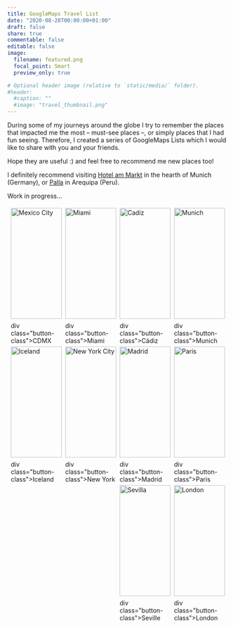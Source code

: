 ```yaml
---
title: GoogleMaps Travel List
date: "2020-08-28T00:00:00+01:00"
draft: false
share: true
commentable: false
editable: false
image:
  filename: featured.png
  focal_point: Smart
  preview_only: true

# Optional header image (relative to `static/media/` folder).
#header:
  #caption: ""
  #image: "travel_thumbnail.png"
---
```


During some of my journeys around the globe I try to remember the places that impacted me the most – must-see places –, or simply places that I had fun seeing. Therefore, I created a series of GoogleMaps Lists which I would like to share with you and your friends.

Hope they are useful :) and feel free to recommend me new places too!

I definitely recommend visiting [Hotel am Markt](https://www.hotel-am-markt.eu/) in the hearth of Munich (Germany), or [Palla](https://www.palla.pe/) in Arequipa (Peru).

Work in progress...

<!-- STYLESHEET CSS -->

<style>
  div {
    box-sizing: border-box !important;
  }

  img {
    margin-bottom: 0.5em !important;
  }

  .travel_row_img_grid {
    display: -ms-flexbox;
    display: flex;
    -ms-flex-wrap: wrap;
    flex-wrap: wrap;
    padding: 0 4px;
  }

  .travel_column_img_grid {
    -ms-flex: 25%;
    flex: 25%;
    max-width: 25%;
    padding: 0 4px;
  }

  .travel_column_img_grid img {
    margin-top: 5px;
    vertical-align: middle;
    width: 100%;
  }

  @media screen and (max-width: 800px) {
    .travel_column_img_grid {
      -ms-flex: 50%;
      flex: 50%;
      max-width: 50%;
    }

    .travel_container_img_grid .button-class {
      color: white;
      font-size: 18px;
    }
  }

  @media screen and (max-width: 600px) {
    .travel_column_img_grid {
      -ms-flex: 100%;
      flex: 100%;
      max-width: 100%;
    }

    .travel_container_img_grid .button-class {
      color: white;
      font-size: 18px;
    }
  }

  .travel_container_img_grid {
    position: relative;
    width: 100%;
    max-width: 400px;
  }

  .travel_container_img_grid img {
    width: 100%;
    height: auto;
  }

  .travel_container_img_grid .button-class {
    position: absolute;
    top: 80%;
    left: 20%;
    transform: translate(-50%, -50%);
    -ms-transform: translate(-50%, -50%);
    background-color: rgb(40, 42, 54, 0.8);
    color: white;
    font-size: 18px;
    padding: 5px 24px;
    border: none;
    cursor: pointer;
    border-radius: 10px;
    text-align: center;
    clip-path: polygon(0% 0%, 85% 0%, 100% 50%, 85% 100%, 0% 100%);
  }

  .travel_container_img_grid .button-class:hover {
    background-color: rgb(41, 98, 255, 0.9);
    cursor: default;
  }
</style>

<div class="travel_row_img_grid">
  <div class="travel_column_img_grid">
    <div class="travel_container_img_grid">
    <a href="https://goo.gl/maps/xweG7kQr8jq8omd36" target="_blank">
      <img src="/media/gmaps-images/CDMX-piramides.webp" alt="Mexico City">
    </a>      
        div class="button-class">CDMX</div
    </div>
    <div class="travel_container_img_grid">
    <a href="https://goo.gl/maps/Rmu2vJUvN9Y8a6bV9" target="_blank">
      <img src="/media/gmaps-images/Iceland-background.webp" alt="Iceland">
    </a>
        div class="button-class">Iceland</div
    </div>
  </div>

  <div class="travel_column_img_grid">
    <div class="travel_container_img_grid">
    <a href="https://goo.gl/maps/1JEc36CbsZi9HZw27" target="_blank">
      <img src="/media/gmaps-images/miami-beach-sun.webp" alt="Miami">
    </a>
        div class="button-class">Miami</div
    </div>
    <div class="travel_container_img_grid">
    <a href="https://goo.gl/maps/qvcjPQ7uvk4XVBKm7" target="_blank">
      <img src="/media/gmaps-images/New-York-background.webp" alt="New York City">
    </a>
        div class="button-class">New York</div
    </div>
  </div>

  <div class="travel_column_img_grid">
    <div class="travel_container_img_grid">
    <a href="https://goo.gl/maps/n4KSVZf3ekJ84hjR7" target="_blank">
      <img src="/media/gmaps-images/Cadiz-background.webp" alt="Cadiz">
    </a>
        div class="button-class">Cádiz</div
    </div>
    <div class="travel_container_img_grid">
    <a href="https://goo.gl/maps/uVDZCEa1vLotgps78" target="_blank">
      <img src="/media/gmaps-images/Madrid-background.webp" alt="Madrid">
    </a>
        div class="button-class">Madrid</div
    </div>
    <div class="travel_container_img_grid">
    <a href="https://goo.gl/maps/hgW4NTkVMnJECMa48" target="_blank">
      <img src="/media/gmaps-images/seville-spain.webp" alt="Sevilla">
    </a>
        div class="button-class">Seville</div
    </div>
  </div>

  <div class="travel_column_img_grid">
    <div class="travel_container_img_grid">
    <a href="https://goo.gl/maps/KmzMJEcfaZ5vkoNy6" target="_blank">
      <img src="/media/gmaps-images/Munich-city-background.webp" alt="Munich">
    </a>
        div class="button-class">Munich</div
    </div>
    <div class="travel_container_img_grid">
    <a href="https://goo.gl/maps/CEKdSx2KLyCCzdT86" target="_blank">
      <img src="/media/gmaps-images/paris-eiffel-tower.webp" alt="Paris">
    </a>
        div class="button-class">Paris</div
    </div>
    <div class="travel_container_img_grid">
    <a href="https://goo.gl/maps/KAUGawBPehRiiXxf8" target="_blank">
      <img src="/media/gmaps-images/london-background.webp" alt="London">
    </a>
        div class="button-class">London</div
    </div>
  </div>

</div>
